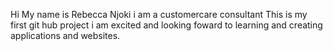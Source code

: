 Hi My name is Rebecca Njoki i am a customercare consultant
This is my first git hub project
i am excited and looking foward to learning and creating applications and websites.
